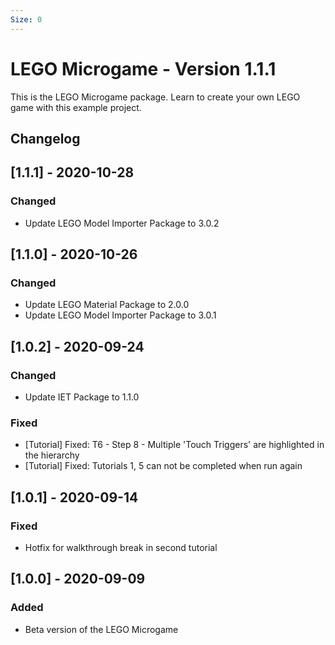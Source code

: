 ```yaml
---
Size: 0
---
```


LEGO Microgame - Version 1.1.1
=====================================================================

This is the LEGO Microgame package. Learn to create your own LEGO game with this example project.

Changelog
--------
## [1.1.1] - 2020-10-28
### Changed
- Update LEGO Model Importer Package to 3.0.2

## [1.1.0] - 2020-10-26
### Changed
- Update LEGO Material Package to 2.0.0
- Update LEGO Model Importer Package to 3.0.1

## [1.0.2] - 2020-09-24
### Changed
- Update IET Package to 1.1.0
### Fixed
- [Tutorial] Fixed: T6 - Step 8 - Multiple 'Touch Triggers' are highlighted in the hierarchy
- [Tutorial] Fixed: Tutorials 1, 5 can not be completed when run again

## [1.0.1] - 2020-09-14
### Fixed
- Hotfix for walkthrough break in second tutorial

## [1.0.0] - 2020-09-09
### Added
- Beta version of the LEGO Microgame
